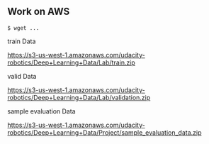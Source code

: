 ## Work on AWS

```
$ wget ...
```

train Data

https://s3-us-west-1.amazonaws.com/udacity-robotics/Deep+Learning+Data/Lab/train.zip

valid Data

https://s3-us-west-1.amazonaws.com/udacity-robotics/Deep+Learning+Data/Lab/validation.zip

sample evaluation Data

https://s3-us-west-1.amazonaws.com/udacity-robotics/Deep+Learning+Data/Project/sample_evaluation_data.zip

